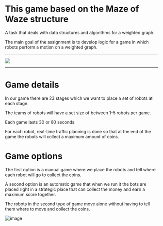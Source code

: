 # This game based on the Maze of Waze structure
A task that deals with data structures and algorithms for a weighted graph.

The main goal of the assignment is to develop logic for a game in which robots perform a motion on a weighted graph.
***
![](https://i.imgur.com/AJdai3U.png)
***
# Game details
In our game there are 23 stages which we want to place a set of robots at each stage.

The teams of robots will have a set size of between 1-5 robots per game.

Each game lasts 30 or 60 seconds.

For each robot, real-time traffic planning is done so that at the end of the game the robots will collect a maximum amount of coins.

# Game options
The first option is a manual game where we place the robots and tell where each robot will go to collect the coins.

A second option is an automatic game that when we run it the bots are placed right in a strategic place that can collect the money and earn a maximum score together.

The robots in the second type of game move alone without having to tell them where to move and collect the coins.

![image](https://user-images.githubusercontent.com/57942113/72979597-5cad0400-3de1-11ea-9e4d-5eff6eb4d3ba.png)
